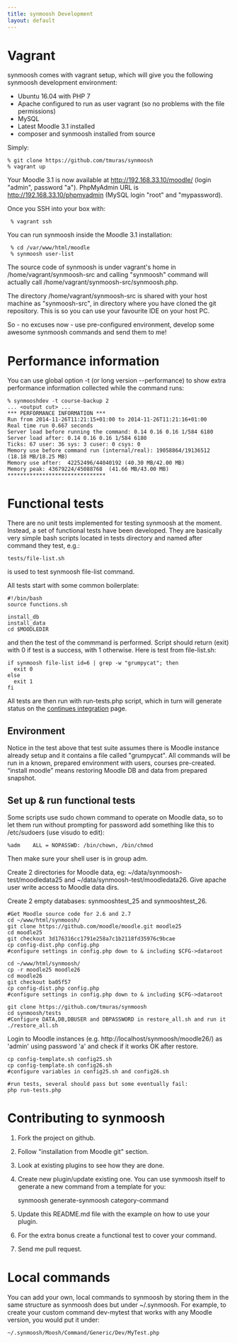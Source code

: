```yaml
---
title: synmoosh Development
layout: default
---
```



Vagrant
=======

synmoosh comes with vagrant setup, which will give you the following synmoosh development environment:
 
 * Ubuntu 16.04 with PHP 7
 * Apache configured to run as user vagrant (so no problems with the file permissions)
 * MySQL
 * Latest Moodle 3.1 installed
 * composer and synmoosh installed from source
 
Simply:

    % git clone https://github.com/tmuras/synmoosh
    % vagrant up
 
Your Moodle 3.1 is now available at http://192.168.33.10/moodle/ (login "admin", password "a").
 PhpMyAdmin URL is  http://192.168.33.10/phpmyadmin (MySQL login "root" and "mypassword).
 
Once you SSH into your box with:
 
     % vagrant ssh
     
You can run synmoosh inside the Moodle 3.1 installation:
 
     % cd /var/www/html/moodle
     % synmoosh user-list
     
The source code of synmoosh is under vagrant's home in /home/vagrant/synmoosh-src and calling "synmoosh" 
 command will actually call /home/vagrant/synmoosh-src/synmoosh.php.
  
The directory /home/vagrant/synmoosh-src is shared with your host machine as "synmoosh-src", in directory
 where you have cloned the git repository. This is so you can use your favourite IDE on your host PC.

So - no excuses now - use pre-configured environment, develop some awesome synmoosh commands and send 
 them to me! 

Performance information
=======================

You can use global option -t (or long version --performance) to show extra performance information collected while the command runs:

    % synmooshdev -t course-backup 2
    ... <output cut> ...
    *** PERFORMANCE INFORMATION ***
    Run from 2014-11-26T11:21:15+01:00 to 2014-11-26T11:21:16+01:00
    Real time run 0.667 seconds
    Server load before running the command: 0.14 0.16 0.16 1/584 6180
    Server load after: 0.14 0.16 0.16 1/584 6180
    Ticks: 67 user: 36 sys: 3 cuser: 0 csys: 0
    Memory use before command run (internal/real): 19058864/19136512 (18.18 MB/18.25 MB)
    Memory use after:  42252496/44040192 (40.30 MB/42.00 MB)
    Memory peak: 43679224/45088768  (41.66 MB/43.00 MB)
    *******************************



Functional tests
================

There are no unit tests implemented for testing synmoosh at the moment. Instead, a set of functional tests have been developed.
They are basically very simple bash scripts located in tests directory and named after command they test, e.g.:

    tests/file-list.sh

is used to test synmoosh file-list command.

All tests start with some common boilerplate:

    #!/bin/bash
    source functions.sh

    install_db
    install_data
    cd $MOODLEDIR

and then the test of the commmand is performed. Script should return (exit) with 0 if test is a success, with 1 otherwise. Here is test from file-list.sh:

    if synmoosh file-list id=6 | grep -w "grumpycat"; then
      exit 0
    else
      exit 1
    fi

All tests are then run with run-tests.php script, which in turn will generate status on the <a href="http://synmoosh-online.com/ci/">continues integration</a> page.


Environment
-----------

Notice in the test above that test suite assumes there is Moodle instance already setup and it contains a file called "grumpycat".
All commands will be run in a known, prepared environment with users, courses pre-created. “install moodle” means restoring Moodle DB and data from prepared snapshot.

Set up & run functional tests
--------------------------------

Some scripts use sudo chown command to operate on Moodle data, so to let them run without prompting for password add something like this to /etc/sudoers (use visudo to edit):

    %adm    ALL = NOPASSWD: /bin/chown, /bin/chmod

Then make sure your shell user is in group adm.

Create 2 directories for Moodle data, eg: ~/data/synmoosh-test/moodledata25 and ~/data/synmoosh-test/moodledata26. Give apache user write access to Moodle data dirs.

Create 2 empty databases: synmooshtest_25 and synmooshtest_26.

    #Get Moodle source code for 2.6 and 2.7
    cd ~/www/html/synmoosh/
    git clone https://github.com/moodle/moodle.git moodle25
    cd moodle25
    git checkout 3d176316cc1791e258a7c1b2118fd35976c9bcae
    cp config-dist.php config.php
    #configure settings in config.php down to & including $CFG->dataroot

    cd ~/www/html/synmoosh/
    cp -r moodle25 moodle26
    cd moodle26
    git checkout ba05f57
    cp config-dist.php config.php
    #configure settings in config.php down to & including $CFG->dataroot

    git clone https://github.com/tmuras/synmoosh
    cd synmoosh/tests
    #Configure DATA,DB,DBUSER and DBPASSWORD in restore_all.sh and run it
    ./restore_all.sh

Login to Moodle instances (e.g. http://localhost/synmoosh/moodle26/) as 'admin' using password 'a' and check if it works OK after restore.

    cp config-template.sh config25.sh
    cp config-template.sh config26.sh
    #configure variables in config25.sh and config26.sh

    #run tests, several should pass but some eventually fail:
    php run-tests.php


Contributing to synmoosh
=====================

1. Fork the project on github.
2. Follow "installation from Moodle git" section.
3. Look at existing plugins to see how they are done.
4. Create new plugin/update existing one. You can use synmoosh itself to generate a new command from a template for you:

    synmoosh generate-synmoosh category-command

5. Update this README.md file with the example on how to use your plugin.
6. For the extra bonus create a functional test to cover your command.
7. Send me pull request.


Local commands
==============

You can add your own, local commands to synmoosh by storing them in the same structure as synmoosh does but under ~/.synmoosh.
For example, to create your custom command dev-mytest that works with any Moodle version, you would put it under:

    ~/.synmoosh/Moosh/Command/Generic/Dev/MyTest.php
